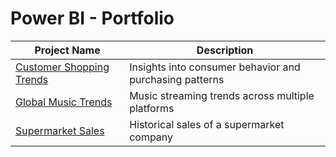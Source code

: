 # Power BI - Portfolio

Project Name  | Description   | 
------------- | ------------- | 
[Customer Shopping Trends](https://app.powerbi.com/view?r=eyJrIjoiOTY0ZWEyYTItN2I2Mi00ZmZiLTllNjItMTA2NjZlMTMxMmNhIiwidCI6IjcxYmIzNDU4LWQ3NWYtNDcxNi1hNWNiLTY0N2NkYWNiYzBhZiIsImMiOjh9) | Insights into consumer behavior and purchasing patterns
[Global Music Trends](https://app.powerbi.com/view?r=eyJrIjoiZDQyMGRkZWYtNzg1Yy00YjI5LWJmNjAtMmUwMDczMWM2NjI2IiwidCI6IjcxYmIzNDU4LWQ3NWYtNDcxNi1hNWNiLTY0N2NkYWNiYzBhZiIsImMiOjh9) | Music streaming trends across multiple platforms
[Supermarket Sales](https://app.powerbi.com/view?r=eyJrIjoiMmVlMjczNTItY2Y1My00NGMzLTg0ZjgtMzZmOTEwYzFmYTFiIiwidCI6IjcxYmIzNDU4LWQ3NWYtNDcxNi1hNWNiLTY0N2NkYWNiYzBhZiIsImMiOjh9) | Historical sales of a supermarket company

